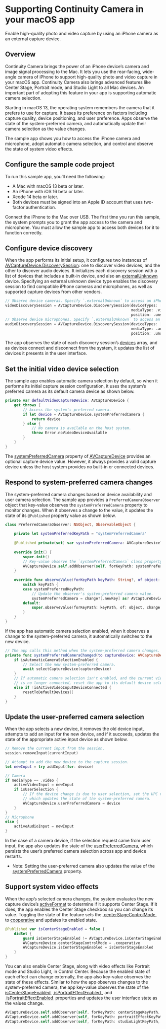 # Supporting Continuity Camera in your macOS app
Enable high-quality photo and video capture by using an iPhone camera as an external capture device.

## Overview
Continuity Camera brings the power of an iPhone device’s camera and image signal processing to the Mac. It lets you use the rear-facing, wide-angle camera of iPhone to support high-quality photo and video capture in your macOS app. Continuity Camera also brings advanced features like Center Stage, Portrait mode, and Studio Light to all Mac devices. An important part of adopting this feature in your app is supporting automatic camera selection.

Starting in macOS 13, the operating system remembers the camera that it prefers to use for capture. It bases its preference on factors including capture quality, device positioning, and user preference. Apps observe the state of the system-preferred camera, and automatically update their camera selection as the value changes.

The sample app shows you how to access the iPhone camera and microphone, adopt automatic camera selection, and control and observe the state of system video effects.

## Configure the sample code project
To run this sample app, you’ll need the following:

- A Mac with macOS 13 beta or later.
- An iPhone with iOS 16 beta or later.
- Xcode 14 beta or later.
- Both devices must be signed into an Apple ID account that uses two-factor authentication.

Connect the iPhone to the Mac over USB. The first time you run this sample, the system prompts you to grant the app access to the camera and microphone. You must allow the sample app to access both devices for it to function correctly.

## Configure device discovery
When the app performs its initial setup, it configures two instances of [AVCaptureDevice.DiscoverySession][1]: one to discover video devices, and the other to discover audio devices. It initializes each discovery session with a list of devices that includes a built-in device, and also an [externalUnknown][2] device. Specifying an external unknown device type enables the discovery session to find compatible iPhone cameras and microphones, as well as supported capture devices from other vendors. 

``` swift
// Observe device cameras. Specify `.externalUnknown` to access an iPhone camera as an `AVCaptureDevice`.
videoDiscoverySession = AVCaptureDevice.DiscoverySession(deviceTypes: [.builtInWideAngleCamera, .externalUnknown],
                                                         mediaType: .video,
                                                         position: .unspecified)
// Observe device microphones. Specify `.externalUnknown` to access an iPhone microphone as an `AVCaptureDevice`.
audioDiscoverySession = AVCaptureDevice.DiscoverySession(deviceTypes: [.builtInMicrophone, .externalUnknown],
                                                         mediaType: .audio,
                                                         position: .unspecified)
```

The app observes the state of each discovery session’s [devices][3] array, and as devices connect and disconnect from the system, it updates the list of devices it presents in the user interface.

## Set the initial video device selection
The sample app enables automatic camera selection by default, so when it performs its initial capture session configuration, it uses the system’s preferred camera as its default camera device as shown below.
``` swift
private var defaultVideoCaptureDevice: AVCaptureDevice {
    get throws {
        // Access the system's preferred camera.
        if let device = AVCaptureDevice.systemPreferredCamera {
            return device
        } else {
            // No camera is available on the host system.
            throw Error.noVideoDeviceAvailable
        }
    }
}
```

The [systemPreferredCamera][4] property of [AVCaptureDevice][5] provides an optional capture device value. However, it always provides a valid capture device unless the host system provides no built-in or connected devices.

## Respond to system-preferred camera changes
The system-preferred camera changes based on device availability and user camera selection. The sample app provides a `PreferredCameraObserver` object that key-value observes the `systemPreferredCamera` property to monitor changes. When it observes a change to the value, it updates the state of its `@Published` property value as shown below.
``` swift
class PreferredCameraObserver: NSObject, ObservableObject {
    
    private let systemPreferredKeyPath = "systemPreferredCamera"
    
    @Published private(set) var systemPreferredCamera: AVCaptureDevice?
    
    override init() {
        super.init()
        // Key-value observe the `systemPreferredCamera` class property on `AVCaptureDevice`.
        AVCaptureDevice.self.addObserver(self, forKeyPath: systemPreferredKeyPath, options: [.new], context: nil)
    }
    
    override func observeValue(forKeyPath keyPath: String?, of object: Any?, change: [NSKeyValueChangeKey: Any]?, context: UnsafeMutableRawPointer?) {
        switch keyPath {
        case systemPreferredKeyPath:
            // Update the observer's system-preferred camera value.
            systemPreferredCamera = change?[.newKey] as? AVCaptureDevice
        default:
            super.observeValue(forKeyPath: keyPath, of: object, change: change, context: context)
        }
    }
}
```

If the app has automatic camera selection enabled, when it observes a change to the system-preferred camera, it automatically switches to the new device.
``` swift
// The app calls this method when the system-preferred camera changes.
private func systemPreferredCameraChanged(to captureDevice: AVCaptureDevice) async {
    if isAutomaticCameraSelectionEnabled {
        // Select the new system-preferred camera.
        await selectCaptureDevice(captureDevice)
    }
    // If automatic camera selection isn't enabled, and the current video input
    // is no longer connected, reset the app to its default device selections.
    else if !isActiveVideoInputDeviceConnected {
        resetToDefaultDevices()
    }
}
```

## Update the user-preferred camera selection
When the app selects a new device, it removes the old device input, attempts to add an input for the new device, and if it succeeds, updates the state of the appropriate active input device as shown below.
``` swift
// Remove the current input from the session.
session.removeInput(currentInput)

// Attempt to add the new device to the capture session.
let newInput = try addInput(for: device)

// Camera
if mediaType == .video {
    activeVideoInput = newInput
    if isUserSelection {
        // If the device change is due to user selection, set the UPC value,
        // which updates the state of the system-preferred camera.
        AVCaptureDevice.userPreferredCamera = device
    }
}
// Microphone
else {
    activeAudioInput = newInput
}
```
In the case of a camera device, if the selection request came from user input, the app also updates the state of the [userPreferredCamera][6], which persists the user’s preferred camera selection across app and device restarts.

- Note: Setting the user-preferred camera also updates the value of the [systemPreferredCamera][7] property.

## Support system video effects
When the app’s selected camera changes, the system evaluates the new capture device’s [activeFormat][8] to determine if it supports Center Stage. If it does, the app enables the Center Stage checkbox so you can change its value. Toggling the state of the feature sets the [ centerStageControlMode ][9] to [cooperative][10] and updates its enabled state.
``` swift
@Published var isCenterStageEnabled = false {
    didSet {
        guard isCenterStageEnabled != AVCaptureDevice.isCenterStageEnabled else { return }
        AVCaptureDevice.centerStageControlMode = .cooperative
        AVCaptureDevice.isCenterStageEnabled = isCenterStageEnabled
    }
}
```
You can also enable Center Stage, along with video effects like Portrait mode and Studio Light, in Control Center. Because the enabled state of each effect can change externally, the app also key-value observes the state of these effects. Similar to how the app observes changes to the system-preferred camera, the app key-value observes the state of the [isCenterStageEnabled][11], [ isPortraitEffectEnabled ][12], and [ isPortraitEffectEnabled ][13] properties and updates the user interface state as the values change.
``` swift
AVCaptureDevice.self.addObserver(self, forKeyPath: centerStageKeyPath, options: [.new], context: nil)
AVCaptureDevice.self.addObserver(self, forKeyPath: portraitEffectKeyPath, options: [.new], context: nil)
AVCaptureDevice.self.addObserver(self, forKeyPath: studioLightKeyPath, options: [.new], context: nil)
```

[1]:	https://developer.apple.com/documentation/avfoundation/avcapturedevice/discoverysession
[2]:	https://developer.apple.com/documentation/avfoundation/avcapturedevice/devicetype/3081649-externalunknown
[3]:	https://developer.apple.com/documentation/avfoundation/avcapturedevice/discoverysession/2361002-devices
[4]:	https://developer.apple.com/documentation/avfoundation/avcapturedevice/3955201-systempreferredcamera
[5]:	https://developer.apple.com/documentation/avfoundation/avcapturedevice
[6]:	https://developer.apple.com/documentation/avfoundation/avcapturedevice/3955202-userpreferredcamera
[7]:	https://developer.apple.com/documentation/avfoundation/avcapturedevice/3955201-systempreferredcamera
[8]:	https://developer.apple.com/documentation/avfoundation/avcapturedevice/1389221-activeformat
[9]:	https://developer.apple.com/documentation/avfoundation/avcapturedevice/3738418-centerstagecontrolmode
[10]:	https://developer.apple.com/documentation/avfoundation/avcapturedevice/centerstagecontrolmode/cooperative
[11]:	https://developer.apple.com/documentation/avfoundation/avcapturedevice/3738419-iscenterstageenabled
[12]:	https://developer.apple.com/documentation/avfoundation/avcapturedevice/3850457-isportraiteffectenabled
[13]:	https://developer.apple.com/documentation/avfoundation/avcapturedevice/4027469-isstudiolightenabled